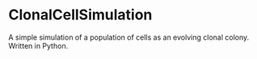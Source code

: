 ClonalCellSimulation
====================

A simple simulation of a population of cells as an evolving clonal colony. Written in Python.
